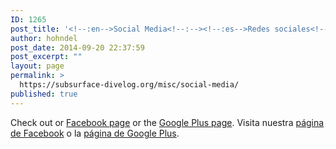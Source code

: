 ```yaml
---
ID: 1265
post_title: '<!--:en-->Social Media<!--:--><!--:es-->Redes sociales<!--:-->'
author: hohndel
post_date: 2014-09-20 22:37:59
post_excerpt: ""
layout: page
permalink: >
  https://subsurface-divelog.org/misc/social-media/
published: true
---
```

<!--:en-->Check out or <a href="https://www.facebook.com/subsurfacedivelog">Facebook page</a> or the <a href="https://plus.google.com/b/101826616499736381709/101826616499736381709/posts">Google Plus page</a>.
<!--:--><!--:es-->Visita nuestra <a href="https://www.facebook.com/subsurfacedivelog">página de Facebook</a> o la <a href="https://plus.google.com/b/101826616499736381709/101826616499736381709/posts">página de Google Plus</a>.
<!--:-->
